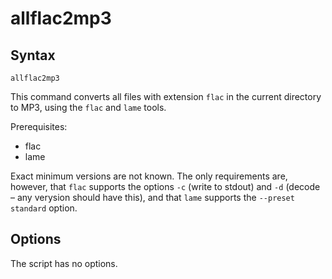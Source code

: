 # allflac2mp3

## Syntax

    allflac2mp3

This command converts all files with extension `flac` in the current directory
to MP3, using the `flac` and `lame` tools.

Prerequisites:

* flac
* lame

Exact minimum versions are not known. The only requirements are, however, that
`flac` supports the options `-c` (write to stdout) and `-d` (decode – any
verysion should have this), and that `lame` supports the `--preset standard` option.

## Options

The script has no options.
